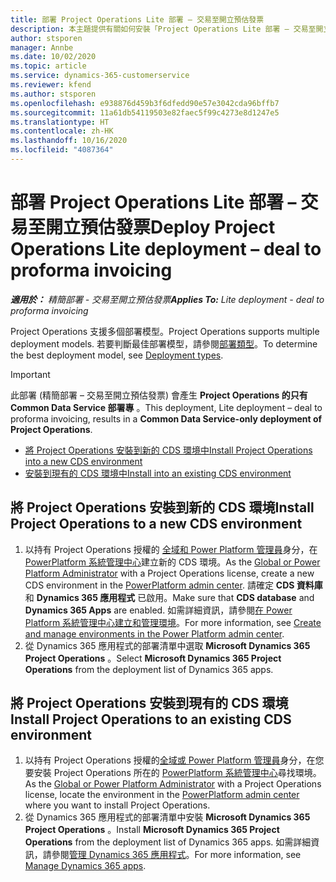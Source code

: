 ```yaml
---
title: 部署 Project Operations Lite 部署 – 交易至開立預估發票
description: 本主題提供有關如何安裝「Project Operations Lite 部署 – 交易至開立預估發票」的資訊。
author: stsporen
manager: Annbe
ms.date: 10/02/2020
ms.topic: article
ms.service: dynamics-365-customerservice
ms.reviewer: kfend
ms.author: stsporen
ms.openlocfilehash: e938876d459b3f6dfedd90e57e3042cda96bffb7
ms.sourcegitcommit: 11a61db54119503e82faec5f99c4273e8d1247e5
ms.translationtype: HT
ms.contentlocale: zh-HK
ms.lasthandoff: 10/16/2020
ms.locfileid: "4087364"
---
```

# <a name="deploy-project-operations-lite-deployment--deal-to-proforma-invoicing"></a><span data-ttu-id="479d0-103">部署 Project Operations Lite 部署 – 交易至開立預估發票</span><span class="sxs-lookup"><span data-stu-id="479d0-103">Deploy Project Operations Lite deployment – deal to proforma invoicing</span></span>

<span data-ttu-id="479d0-104">_**適用於：** 精簡部署 - 交易至開立預估發票_</span><span class="sxs-lookup"><span data-stu-id="479d0-104">_**Applies To:** Lite deployment - deal to proforma invoicing_</span></span>

<span data-ttu-id="479d0-105">Project Operations 支援多個部署模型。</span><span class="sxs-lookup"><span data-stu-id="479d0-105">Project Operations supports multiple deployment models.</span></span> <span data-ttu-id="479d0-106">若要判斷最佳部署模型，請參閱[部署類型](determine-deployment-type.md)。</span><span class="sxs-lookup"><span data-stu-id="479d0-106">To determine the best deployment model, see [Deployment types](determine-deployment-type.md).</span></span>


> [!IMPORTANT]
> <span data-ttu-id="479d0-107">此部署 (精簡部署 – 交易至開立預估發票) 會產生 **Project Operations 的只有 Common Data Service 部署專** 。</span><span class="sxs-lookup"><span data-stu-id="479d0-107">This deployment, Lite deployment – deal to proforma invoicing, results in a **Common Data Service-only deployment of Project Operations**.</span></span>

- [<span data-ttu-id="479d0-108">將 Project Operations 安裝到新的 CDS 環境中</span><span class="sxs-lookup"><span data-stu-id="479d0-108">Install Project Operations into a new CDS environment</span></span>](#new)
- [<span data-ttu-id="479d0-109">安裝到現有的 CDS 環境中</span><span class="sxs-lookup"><span data-stu-id="479d0-109">Install into an existing CDS environment</span></span>](#existing)



## <a name="install-project-operations-to-a-new-cds-environment"></a><a name="new"></a><span data-ttu-id="479d0-110">將 Project Operations 安裝到新的 CDS 環境</span><span class="sxs-lookup"><span data-stu-id="479d0-110">Install Project Operations to a new CDS environment</span></span>

1. <span data-ttu-id="479d0-111">以持有 Project Operations 授權的 [全域和 Power Platform 管理員](https://docs.microsoft.com/power-platform/admin/global-service-administrators-can-administer-without-license)身分，在 [PowerPlatform 系統管理中心](https://admin.powerplatform.com)建立新的 CDS 環境。</span><span class="sxs-lookup"><span data-stu-id="479d0-111">As the [Global or Power Platform Administrator](https://docs.microsoft.com/power-platform/admin/global-service-administrators-can-administer-without-license) with a Project Operations license, create a new CDS environment in the [PowerPlatform admin center](https://admin.powerplatform.com).</span></span> <span data-ttu-id="479d0-112">請確定 **CDS 資料庫** 和 **Dynamics 365 應用程式** 已啟用。</span><span class="sxs-lookup"><span data-stu-id="479d0-112">Make sure that **CDS database** and **Dynamics 365 Apps** are enabled.</span></span> <span data-ttu-id="479d0-113">如需詳細資訊，請參閱[在 Power Platform 系統管理中心建立和管理環境](https://docs.microsoft.com/power-platform/admin/create-environment#create-an-environment-in-the-power-platform-admin-center)。</span><span class="sxs-lookup"><span data-stu-id="479d0-113">For more information, see [Create and manage environments in the Power Platform admin center](https://docs.microsoft.com/power-platform/admin/create-environment#create-an-environment-in-the-power-platform-admin-center).</span></span>
2. <span data-ttu-id="479d0-114">從 Dynamics 365 應用程式的部署清單中選取 **Microsoft Dynamics 365 Project Operations** 。</span><span class="sxs-lookup"><span data-stu-id="479d0-114">Select **Microsoft Dynamics 365 Project Operations** from the deployment list of Dynamics 365 apps.</span></span>


## <a name="install-project-operations-to-an-existing-cds-environment"></a><a name="existing"></a><span data-ttu-id="479d0-115">將 Project Operations 安裝到現有的 CDS 環境</span><span class="sxs-lookup"><span data-stu-id="479d0-115">Install Project Operations to an existing CDS environment</span></span>

1. <span data-ttu-id="479d0-116">以持有 Project Operations 授權的[全域或 Power Platform 管理員](https://docs.microsoft.com/power-platform/admin/global-service-administrators-can-administer-without-license)身分，在您要安裝 Project Operations 所在的 [PowerPlatform 系統管理中心](https://admin.powerplatform.com)尋找環境。</span><span class="sxs-lookup"><span data-stu-id="479d0-116">As the [Global or Power Platform Administrator](https://docs.microsoft.com/power-platform/admin/global-service-administrators-can-administer-without-license) with a Project Operations license, locate the environment in the [PowerPlatform admin center](https://admin.powerplatform.com) where you want to install Project Operations.</span></span>
2. <span data-ttu-id="479d0-117">從 Dynamics 365 應用程式的部署清單中安裝 **Microsoft Dynamics 365 Project Operations** 。</span><span class="sxs-lookup"><span data-stu-id="479d0-117">Install **Microsoft Dynamics 365 Project Operations** from the deployment list of Dynamics 365 apps.</span></span> <span data-ttu-id="479d0-118">如需詳細資訊，請參閱[管理 Dynamics 365 應用程式](https://docs.microsoft.com/power-platform/admin/manage-apps)。</span><span class="sxs-lookup"><span data-stu-id="479d0-118">For more information, see [Manage Dynamics 365 apps](https://docs.microsoft.com/power-platform/admin/manage-apps).</span></span>



